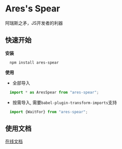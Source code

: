 # Ares's Spear

阿瑞斯之矛，JS开发者的利器

## 快速开始

**安装**

```
  npm install ares-spear
```

**使用**

* 全部导入
```javascript
  import * as AresSpear from "ares-spear";
```
* 按需导入,
  需要`babel-plugin-transform-imports`支持

```javascript
  import {WaitFor} from "ares-spear";
```


## 使用文档
[在线文档](https://www.yuque.com/xiaolinxuan/ares-spear)
